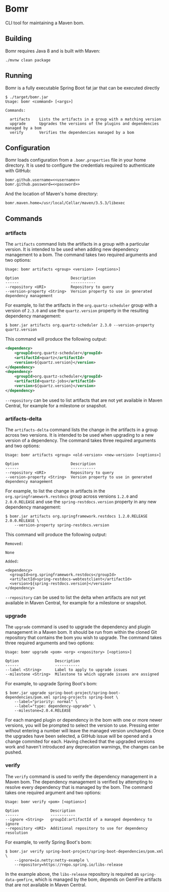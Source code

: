 # Bomr

CLI tool for maintaining a Maven bom.

## Building

Bomr requires Java 8 and is built with Maven:

```
./mvnw clean package
```

## Running

Bomr is a fully executable Spring Boot fat jar that can be executed directly

```
$ ./target/bomr.jar
Usage: bomr <command> [<args>]

Commands:

  artifacts    Lists the artifacts in a group with a matching version
  upgrade      Upgrades the versions of the plugins and dependencies managed by a bom
  verify       Verifies the dependencies managed by a bom
```

## Configuration

Bomr loads configuration from a `.bomr.properties` file in your home directory.
It is used to configure the credentials required to authenticate with GitHub:

```
bomr.github.username=<<username>>
bomr.github.password=<<password>>
```

And the location of Maven's home directory:

```
bomr.maven.home=/usr/local/Cellar/maven/3.5.3/libexec
```

## Commands

### artifacts

The `artifacts` command lists the artifacts in a group with a particular version. It is
intended to be used when adding new dependency management to a bom. The command takes two
required arguments and two options:

```
Usage: bomr artifacts <group> <version> [<options>]

Option                       Description
------                       -----------
--repository <URI>           Repository to query
--version-property <String>  Version property to use in generated dependency management
```

For example, to list the artifacts in the `org.quartz-scheduler` group with a version of
`2.3.0` and use the `quartz.version` property in the resulting dependency management:

```
$ bomr.jar artifacts org.quartz-scheduler 2.3.0 --version-property quartz.version
```

This command will produce the following output:

```xml
<dependency>
	<groupId>org.quartz-scheduler</groupId>
	<artifactId>quartz</artifactId>
	<version>${quartz.version}</version>
</dependency>
<dependency>
	<groupId>org.quartz-scheduler</groupId>
	<artifactId>quartz-jobs</artifactId>
	<version>${quartz.version}</version>
</dependency>
```

`--repository` can be used to list artifacts that are not yet available in Maven Central,
for example for a milestone or snapshot.

### artifacts-delta

The `artifacts-delta` command lists the change in the artifacts in a group across two
versions. It is intended to be used when upgrading to a new version of a dependency. The
command takes three required arguments and two options:

```
Usage: bomr artifacts <group> <old-version> <new-version> [<options>]

Option                       Description
------                       -----------
--repository <URI>           Repository to query
--version-property <String>  Version property to use in generated dependency management
```

For example, to list the change in artifacts in the `org.springframework.restdocs` group
across versions `1.2.0` and `2.0.0.RELEASE` and use the `spring-restdocs.version` property
in any new dependency management:

```
$ bomr.jar artifacts org.springframework.restdocs 1.2.0.RELEASE 2.0.0.RELEASE \
    --version-property spring-restdocs.version
```

This command will produce the following output:

```
Removed:

None

Added:

<dependency>
  <groupId>org.springframework.restdocs</groupId>
  <artifactId>spring-restdocs-webtestclient</artifactId>
  <version>${spring-restdocs.version}</version>
</dependency>
```

`--repository` can be used to list the delta when artifacts are not yet available in Maven
Central, for example for a milestone or snapshot.

### upgrade

The `upgrade` command is used to upgrade the dependency and plugin management in a Maven
bom. It should be run from within the cloned Git repository that contains the bom you wish
to upgrade. The command takes three required arguments and two options:

```
Usage: bomr upgrade <pom> <org> <repository> [<options>]

Option                Description
------                -----------
--label <String>      Label to apply to upgrade issues
--milestone <String>  Milestone to which upgrade issues are assigned
```

For example, to upgrade Spring Boot's bom:

```
$ bomr.jar upgrade spring-boot-project/spring-boot-dependencies/pom.xml spring-projects spring-boot \
    --label="priority: normal" \
    --label="type: dependency-upgrade" \
    --milestone=2.0.4.RELEASE
```

For each manged plugin or dependency in the bom with one or more newer versions, you will
be prompted to select the version to use. Pressing enter without entering a number will
leave the managed version unchanged. Once the upgrades have been selected, a GitHub issue
will be opened and a change commited for each. Having checked that the upgraded versions
work and haven't introduced any deprecation warnings, the changes can be pushed.

### verify

The `verify` command is used to verify the dependency management in a Maven bom. The
dependency management is verified by attempting to resolve every dependency that is
managed by the bom. The command takes one required argument and two options:

```
Usage: bomr verify <pom> [<options>]

Option              Description
------              -----------
--ignore <String>   groupId:artifactId of a managed dependency to ignore
--repository <URI>  Additional repository to use for dependency resolution
```

For example, to verify Spring Boot's bom:

```
$ bomr.jar verify spring-boot-project/spring-boot-dependencies/pom.xml \
    --ignore=io.netty:netty-example \
    --repository=https://repo.spring.io/libs-release
```

In the example above, the `libs-release` repository is required as `spring-data-gemfire`,
which is managed by the bom, depends on GemFire artifacts that are not available in Maven
Central.
